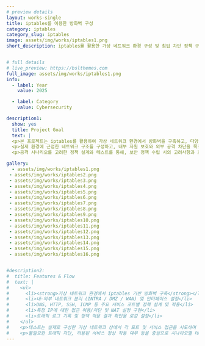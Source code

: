 ```yaml
---
# preview details
layout: works-single
title: iptables를 이용한 방화벽 구성
category: iptables
category_slug: iptables
image: assets/img/works/iptables1.png
short_description: iptables를 활용한 가상 네트워크 환경 구성 및 침입 차단 정책 구현을 통해 실제 보안 정책 수립과 방어 전략을 실습한 프로젝트


# full details
# live_preview: https://bslthemes.com
full_image: assets/img/works/iptables1.png
info:
  - label: Year
    value: 2025

  - label: Category
    value: Cybersecurity

description1:
  show: yes
  title: Project Goal
  text: |
  <p>본 프로젝트는 iptables를 활용하여 가상 네트워크 환경에서 방화벽을 구축하고, 다양한 보안 정책을 설계 및 적용한 사례를 담고 있습니다.</p>
  <p>실제 환경에 근접한 네트워크 구조를 구성하고, 내부 자원 보호와 외부 공격 차단을 목표로 다양한 정책을 수립해 구현했습니다. DNS/HTTP/SSH 접근 제어, NAT 설정, Ping 차단, 로그 기록 등의 보안 정책을 직접 설계하고, 트래픽 흐름과 규칙 적용 결과를 분석했습니다.</p>
  <p>공격 시나리오를 고려한 정책 설계와 테스트를 통해, 보안 정책 수립 시의 고려사항과 효과적인 대응 방안을 체계적으로 도출할 수 있었습니다.</p>

gallery:
  - assets/img/works/iptables1.png
 - assets/img/works/iptables2.png
 - assets/img/works/iptables3.png
 - assets/img/works/iptables4.png
 - assets/img/works/iptables5.png
 - assets/img/works/iptables6.png
 - assets/img/works/iptables7.png
 - assets/img/works/iptables8.png
 - assets/img/works/iptables9.png
 - assets/img/works/iptables10.png
 - assets/img/works/iptables11.png
 - assets/img/works/iptables12.png
 - assets/img/works/iptables13.png
 - assets/img/works/iptables14.png
 - assets/img/works/iptables15.png
 - assets/img/works/iptables16.png


#description2:
#  title: Features & Flow
#  text: |
#    <ul>
#      <li><strong>가상 네트워크 환경에서 iptables 기반 방화벽 구축</strong></li>
#      <li>내·외부 네트워크 분리 (INTRA / DMZ / WAN) 및 인터페이스 설정</li>
#      <li>DNS, HTTP, SSH, ICMP 등 주요 서비스 포트별 정책 설계 및 적용</li>
#      <li>특정 IP에 대한 접근 허용/차단 및 NAT 설정 구현</li>
#      <li>트래픽 로그 기록 및 정책 적용 결과 확인용 로깅 설정</li>
#    </ul>
#    <p>테스트는 실제로 구성한 가상 네트워크 상에서 각 포트 및 서비스 접근을 시도하며 수행했으며, 정책 우선순위 및 연결 흐름을 확인해가며 설정을 조정했습니다.</p>
#    <p>불필요한 트래픽 차단, 허용된 서비스 정상 작동 여부 등을 중심으로 시나리오별 테스트를 반복하며 보안 정책의 적절성을 검증했습니다.</p>
---
```

